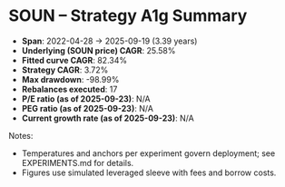 # SOUN – Strategy A1g Summary

- **Span**: 2022-04-28 → 2025-09-19 (3.39 years)
- **Underlying (SOUN price) CAGR**: 25.58%
- **Fitted curve CAGR**: 82.34%
- **Strategy CAGR**: 3.72%
- **Max drawdown**: -98.99%
- **Rebalances executed**: 17
- **P/E ratio (as of 2025-09-23)**: N/A
- **PEG ratio (as of 2025-09-23)**: N/A
- **Current growth rate (as of 2025-09-23)**: N/A

Notes:

- Temperatures and anchors per experiment govern deployment; see EXPERIMENTS.md for details.
- Figures use simulated leveraged sleeve with fees and borrow costs.
